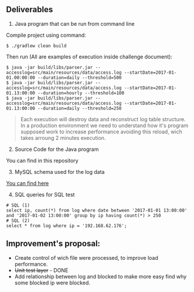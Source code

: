 Deliverables
------------

1. Java program that can be run from command line

Compile project using command:
```
$ ./gradlew clean build
```
Then run (All are examples of execution inside challenge document):
```
$ java -jar build/libs/parser.jar --accesslog=src/main/resources/data/access.log --startDate=2017-01-01.00:00:00 --duration=daily --threshold=500
$ java -jar build/libs/parser.jar --accesslog=src/main/resources/data/access.log --startDate=2017-01-01.13:00:00 --duration=hourly --threshold=100
$ java -jar build/libs/parser.jar --accesslog=src/main/resources/data/access.log --startDate=2017-01-01.13:00:00 --duration=daily --threshold=250
```

> Each execution will destroy data and reconstruct log table structure. In a production environment we need to understand
how it's program supposed work to increase performance avoiding this reload, wich takes arroung 2 minutes execution.

2. Source Code for the Java program

You can find in this repository

3. MySQL schema used for the log data

[You can find here](https://github.com/lucasnascimento/parser/blob/master/src/main/resources/schema-all.sql)

4. SQL queries for SQL test
```
# SQL (1)
select ip, count(*) from log where date between '2017-01-01 13:00:00' and '2017-01-02 13:00:00' group by ip having count(*) > 250
# SQL (2)
select * from log where ip = '192.168.62.176';
```

Improvement's proposal:
- 
* Create control of wich file were processed, to improve load performance.
* ~~Unit test layer~~ - DONE
* Add relationship between log and blocked to make more easy find why some blocked ip were blocked.